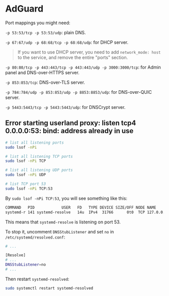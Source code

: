 # AdGuard

Port mappings you might need:

`-p 53:53/tcp -p 53:53/udp`: plain DNS.

`-p 67:67/udp -p 68:68/tcp -p 68:68/udp`: for DHCP server.

> If you want to use DHCP server, you need to add `network_mode: host` to the service,
> and remove the entire "ports" section.

`-p 80:80/tcp -p 443:443/tcp -p 443:443/udp -p 3000:3000/tcp`: for Admin panel and DNS-over-HTTPS server.

`-p 853:853/tcp`: DNS-over-TLS server.

`-p 784:784/udp -p 853:853/udp -p 8853:8853/udp`: for DNS-over-QUIC server.

`-p 5443:5443/tcp -p 5443:5443/udp`: for DNSCrypt server.

## Error starting userland proxy: listen tcp4 0.0.0.0:53: bind: address already in use

```bash
# list all listening ports
sudo lsof -nPi

# list all listening TCP ports
sudo lsof -nPi TCP

# list all listening UDP ports
sudo lsof -nPi UDP

# list TCP port 53
sudo lsof -nPi TCP:53
```

By `sudo lsof -nPi TCP:53`, you will see something like this:

```bash
COMMAND   PID            USER   FD   TYPE DEVICE SIZE/OFF NODE NAME
systemd-r 141 systemd-resolve   14u  IPv4  31766      0t0  TCP 127.0.0.53:53 (LISTEN)
```

This means that `systemd-resolve` is listening on port 53.

To stop it, uncomment `DNSStubListener` and set `no` in `/etc/systemd/resolved.conf`:

```bash
# ...

[Resolve]
# ...
DNSStubListener=no
# ...

```

Then restart `systemd-resolved`:

```bash
sudo systemctl restart systemd-resolved
```
